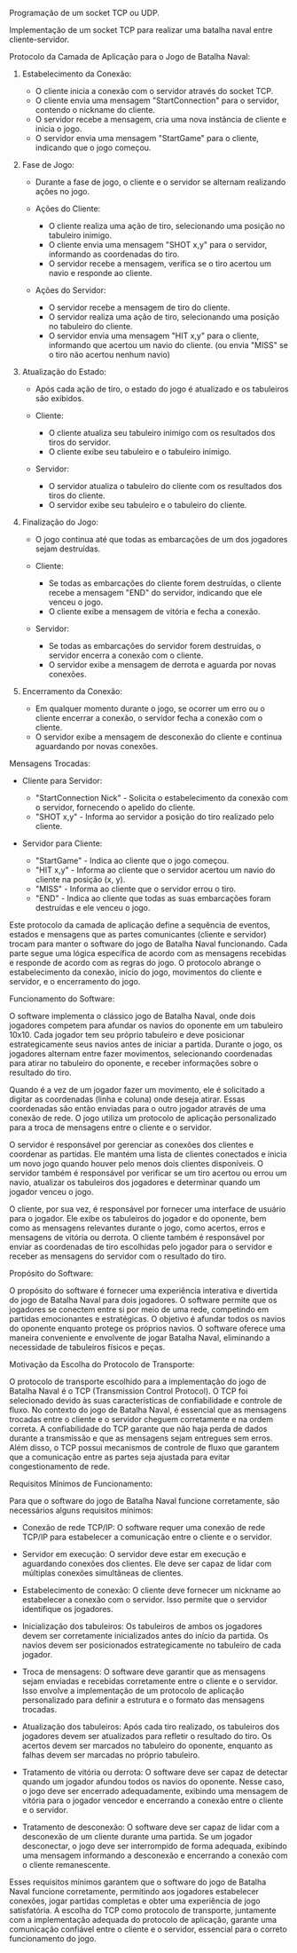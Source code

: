Programação de um socket TCP ou UDP.

Implementação de um socket TCP para realizar uma batalha naval entre cliente-servidor.

Protocolo da Camada de Aplicação para o Jogo de Batalha Naval:

1. Estabelecimento da Conexão:
   - O cliente inicia a conexão com o servidor através do socket TCP.
   - O cliente envia uma mensagem "StartConnection" para o servidor, contendo o nickname do cliente.
   - O servidor recebe a mensagem, cria uma nova instância de cliente e inicia o jogo.
   - O servidor envia uma mensagem "StartGame" para o cliente, indicando que o jogo começou.

2. Fase de Jogo:
   - Durante a fase de jogo, o cliente e o servidor se alternam realizando ações no jogo.

   - Ações do Cliente:
     - O cliente realiza uma ação de tiro, selecionando uma posição no tabuleiro inimigo.
     - O cliente envia uma mensagem "SHOT x,y" para o servidor, informando as coordenadas do tiro.
     - O servidor recebe a mensagem, verifica se o tiro acertou um navio e responde ao cliente.

   - Ações do Servidor:
     - O servidor recebe a mensagem de tiro do cliente.
     - O servidor realiza uma ação de tiro, selecionando uma posição no tabuleiro do cliente.
     - O servidor envia uma mensagem "HIT x,y" para o cliente, informando que acertou um navio do cliente.
       (ou envia "MISS" se o tiro não acertou nenhum navio)

3. Atualização do Estado:
   - Após cada ação de tiro, o estado do jogo é atualizado e os tabuleiros são exibidos.

   - Cliente:
     - O cliente atualiza seu tabuleiro inimigo com os resultados dos tiros do servidor.
     - O cliente exibe seu tabuleiro e o tabuleiro inimigo.

   - Servidor:
     - O servidor atualiza o tabuleiro do cliente com os resultados dos tiros do cliente.
     - O servidor exibe seu tabuleiro e o tabuleiro do cliente.

4. Finalização do Jogo:
   - O jogo continua até que todas as embarcações de um dos jogadores sejam destruídas.

   - Cliente:
     - Se todas as embarcações do cliente forem destruídas, o cliente recebe a mensagem "END" do servidor,
       indicando que ele venceu o jogo.
     - O cliente exibe a mensagem de vitória e fecha a conexão.

   - Servidor:
     - Se todas as embarcações do servidor forem destruídas, o servidor encerra a conexão com o cliente.
     - O servidor exibe a mensagem de derrota e aguarda por novas conexões.

5. Encerramento da Conexão:
   - Em qualquer momento durante o jogo, se ocorrer um erro ou o cliente encerrar a conexão, o servidor fecha a conexão com o cliente.
   - O servidor exibe a mensagem de desconexão do cliente e continua aguardando por novas conexões.

Mensagens Trocadas:
- Cliente para Servidor:
  - "StartConnection Nick" - Solicita o estabelecimento da conexão com o servidor, fornecendo o apelido do cliente.
  - "SHOT x,y" - Informa ao servidor a posição do tiro realizado pelo cliente.

- Servidor para Cliente:
  - "StartGame" - Indica ao cliente que o jogo começou.
  - "HIT x,y" - Informa ao cliente que o servidor acertou um navio do cliente na posição (x, y).
  - "MISS" - Informa ao cliente que o servidor errou o tiro.
  - "END" - Indica ao cliente que todas as suas embarcações foram destruídas e ele venceu o jogo.

Este protocolo da camada de aplicação define a sequência de eventos, estados e mensagens que as partes comunicantes (cliente e servidor) trocam para manter o software do jogo de Batalha Naval funcionando. Cada parte segue uma lógica específica de acordo com as mensagens recebidas e responde de acordo com as regras do jogo. O protocolo abrange o estabelecimento da conexão, início do jogo, movimentos do cliente e servidor, e o encerramento do jogo.

Funcionamento do Software:

O software implementa o clássico jogo de Batalha Naval, onde dois jogadores competem para afundar os navios do oponente em um tabuleiro 10x10. Cada jogador tem seu próprio tabuleiro e deve posicionar estrategicamente seus navios antes de iniciar a partida. Durante o jogo, os jogadores alternam entre fazer movimentos, selecionando coordenadas para atirar no tabuleiro do oponente, e receber informações sobre o resultado do tiro.

Quando é a vez de um jogador fazer um movimento, ele é solicitado a digitar as coordenadas (linha e coluna) onde deseja atirar. Essas coordenadas são então enviadas para o outro jogador através de uma conexão de rede. O jogo utiliza um protocolo de aplicação personalizado para a troca de mensagens entre o cliente e o servidor.

O servidor é responsável por gerenciar as conexões dos clientes e coordenar as partidas. Ele mantém uma lista de clientes conectados e inicia um novo jogo quando houver pelo menos dois clientes disponíveis. O servidor também é responsável por verificar se um tiro acertou ou errou um navio, atualizar os tabuleiros dos jogadores e determinar quando um jogador venceu o jogo.

O cliente, por sua vez, é responsável por fornecer uma interface de usuário para o jogador. Ele exibe os tabuleiros do jogador e do oponente, bem como as mensagens relevantes durante o jogo, como acertos, erros e mensagens de vitória ou derrota. O cliente também é responsável por enviar as coordenadas de tiro escolhidas pelo jogador para o servidor e receber as mensagens do servidor com o resultado do tiro.

Propósito do Software:

O propósito do software é fornecer uma experiência interativa e divertida do jogo de Batalha Naval para dois jogadores. O software permite que os jogadores se conectem entre si por meio de uma rede, competindo em partidas emocionantes e estratégicas. O objetivo é afundar todos os navios do oponente enquanto protege os próprios navios. O software oferece uma maneira conveniente e envolvente de jogar Batalha Naval, eliminando a necessidade de tabuleiros físicos e peças.

Motivação da Escolha do Protocolo de Transporte:

O protocolo de transporte escolhido para a implementação do jogo de Batalha Naval é o TCP (Transmission Control Protocol). O TCP foi selecionado devido às suas características de confiabilidade e controle de fluxo. No contexto do jogo de Batalha Naval, é essencial que as mensagens trocadas entre o cliente e o servidor cheguem corretamente e na ordem correta. A confiabilidade do TCP garante que não haja perda de dados durante a transmissão e que as mensagens sejam entregues sem erros. Além disso, o TCP possui mecanismos de controle de fluxo que garantem que a comunicação entre as partes seja ajustada para evitar congestionamento de rede.

Requisitos Mínimos de Funcionamento:

Para que o software do jogo de Batalha Naval funcione corretamente, são necessários alguns requisitos mínimos:

- Conexão de rede TCP/IP: O software requer uma conexão de rede TCP/IP para estabelecer a comunicação entre o cliente e o servidor.

- Servidor em execução: O servidor deve estar em execução e aguardando conexões dos clientes. Ele deve ser capaz de lidar com múltiplas conexões simultâneas de clientes.

- Estabelecimento de conexão: O cliente deve fornecer um nickname ao estabelecer a conexão com o servidor. Isso permite que o servidor identifique os jogadores.

- Inicialização dos tabuleiros: Os tabuleiros de ambos os jogadores devem ser corretamente inicializados antes do início da partida. Os navios devem ser posicionados estrategicamente no tabuleiro de cada jogador.

- Troca de mensagens: O software deve garantir que as mensagens sejam enviadas e recebidas corretamente entre o cliente e o servidor. Isso envolve a implementação de um protocolo de aplicação personalizado para definir a estrutura e o formato das mensagens trocadas.

- Atualização dos tabuleiros: Após cada tiro realizado, os tabuleiros dos jogadores devem ser atualizados para refletir o resultado do tiro. Os acertos devem ser marcados no tabuleiro do oponente, enquanto as falhas devem ser marcadas no próprio tabuleiro.

- Tratamento de vitória ou derrota: O software deve ser capaz de detectar quando um jogador afundou todos os navios do oponente. Nesse caso, o jogo deve ser encerrado adequadamente, exibindo uma mensagem de vitória para o jogador vencedor e encerrando a conexão entre o cliente e o servidor.

- Tratamento de desconexão: O software deve ser capaz de lidar com a desconexão de um cliente durante uma partida. Se um jogador desconectar, o jogo deve ser interrompido de forma adequada, exibindo uma mensagem informando a desconexão e encerrando a conexão com o cliente remanescente.

Esses requisitos mínimos garantem que o software do jogo de Batalha Naval funcione corretamente, permitindo aos jogadores estabelecer conexões, jogar partidas completas e obter uma experiência de jogo satisfatória. A escolha do TCP como protocolo de transporte, juntamente com a implementação adequada do protocolo de aplicação, garante uma comunicação confiável entre o cliente e o servidor, essencial para o correto funcionamento do jogo.
